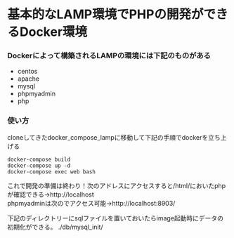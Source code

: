# 基本的なLAMP環境でPHPの開発ができるDocker環境

### Dockerによって構築されるLAMPの環境には下記のものがある
* centos
* apache
* mysql
* phpmyadmin
* php


### 使い方
cloneしてきたdocker_compose_lampに移動して下記の手順でdockerを立ち上げる
```
docker-compose build
docker-compose up -d
docker-compose exec web bash
```
これで開発の準備は終わり！次のアドレスにアクセスすると/html/においたphpが確認できる→http://localhost<br>
phpmyadminは次のでアクセス可能→http://localhost:8903/

下記のディレクトリーにsqlファイルを置いておいたらimage起動時にデータの初期化ができる。
./db/mysql_init/